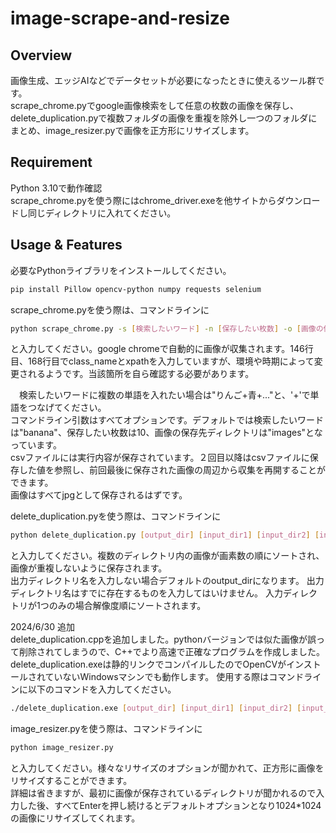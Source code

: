 # image-scrape-and-resize

## Overview
画像生成、エッジAIなどでデータセットが必要になったときに使えるツール群です。  
scrape_chrome.pyでgoogle画像検索をして任意の枚数の画像を保存し、delete_duplication.pyで複数フォルダの画像を重複を除外し一つのフォルダにまとめ、image_resizer.pyで画像を正方形にリサイズします。

## Requirement
Python 3.10で動作確認  
scrape_chrome.pyを使う際にはchrome_driver.exeを他サイトからダウンロードし同じディレクトリに入れてください。


## Usage & Features
必要なPythonライブラリをインストールしてください。
```bash
pip install Pillow opencv-python numpy requests selenium
```
scrape_chrome.pyを使う際は、コマンドラインに
```bash
python scrape_chrome.py -s [検索したいワード] -n [保存したい枚数] -o [画像の保存先ディレクトリ] --csv
```
と入力してください。google chromeで自動的に画像が収集されます。146行目、168行目でclass_nameとxpathを入力していますが、環境や時期によって変更されるようです。当該箇所を自ら確認する必要があります。  

　検索したいワードに複数の単語を入れたい場合は"りんご+青+..."と、'+'で単語をつなげてください。  
コマンドライン引数はすべてオプションです。デフォルトでは検索したいワードは"banana"、保存したい枚数は10、画像の保存先ディレクトリは"images"となっています。  
csvファイルには実行内容が保存されています。２回目以降はcsvファイルに保存した値を参照し、前回最後に保存された画像の周辺から収集を再開することができます。  
画像はすべてjpgとして保存されるはずです。

delete_duplication.pyを使う際は、コマンドラインに
```bash
python delete_duplication.py [output_dir] [input_dir1] [input_dir2] [input_dir3]...
```
と入力してください。複数のディレクトリ内の画像が画素数の順にソートされ、画像が重複しないように保存されます。  
出力ディレクトリ名を入力しない場合デフォルトのoutput_dirになります。
出力ディレクトリ名はすでに存在するものを入力してはいけません。
入力ディレクトリが1つのみの場合解像度順にソートされます。

2024/6/30 追加  
delete_duplication.cppを追加しました。pythonバージョンでは似た画像が誤って削除されてしまうので、C++でより高速で正確なプログラムを作成しました。
delete_duplication.exeは静的リンクでコンパイルしたのでOpenCVがインストールされていないWindowsマシンでも動作します。
使用する際はコマンドラインに以下のコマンドを入力してください。
```bash
./delete_duplication.exe [output_dir] [input_dir1] [input_dir2] [input_dir3]...
```


image_resizer.pyを使う際は、コマンドラインに
```bash
python image_resizer.py
```
と入力してください。様々なリサイズのオプションが聞かれて、正方形に画像をリサイズすることができます。  
詳細は省きますが、最初に画像が保存されているディレクトリが聞かれるので入力した後、すべてEnterを押し続けるとデフォルトオプションとなり1024*1024の画像にリサイズしてくれます。

